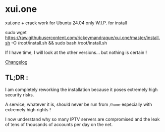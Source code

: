 # xui.one
xui.one + crack work for Ubuntu 24.04 only W.I.P.
for install

sudo wget https://raw.githubusercontent.com/rickeymandraque/xui.one/master/install.sh -O /root/install.sh && sudo bash /root/install.sh


If I have time, I will look at the other versions... but nothing is certain !


[Changelog](./Changelog.md) 

## TL;DR :
I am completely reworking the installation because it poses extremely high security risks.

A service, whatever it is, should never be run from `/home` especially with extremely high rights !

I now understand why so many IPTV servers are compromised and the leak of tens of thousands of accounts per day on the net.
